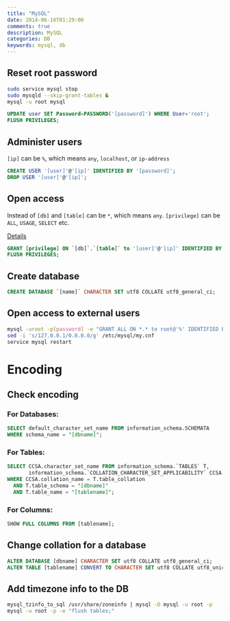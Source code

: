 ```yaml
---
title: "MySQL"
date: 2014-06-16T01:29:00
comments: true
description: MySQL
categories: DB
keywords: mysql, db
---
```


## Reset root password
```bash
sudo service mysql stop
sudo mysqld --skip-grant-tables &
mysql -u root mysql
```

```sql
UPDATE user SET Password=PASSWORD('[password]') WHERE User='root';
FLUSH PRIVILEGES;
```

## Administer users
`[ip]` can be `%`, which means `any`, `localhost`, or `ip-address`

```sql
CREATE USER '[user]'@'[ip]' IDENTIFIED BY '[password]';
DROP USER '[user]'@'[ip]';
```

## Open access
Instead of `[db]` and `[table]` can be `*`, which means `any`.
`[privilege]` can be `ALL`, `USAGE`, `SELECT` etc.

[Details](http://dev.mysql.com/doc/refman/5.1/en/grant.html#idm47213304336736)

```sql
GRANT [privilege] ON `[db]`.`[table]` to '[user]'@'[ip]' IDENTIFIED BY '[password]' WITH GRANT OPTION;
FLUSH PRIVILEGES;
```

## Create database
```sql
CREATE DATABASE `[name]` CHARACTER SET utf8 COLLATE utf8_general_ci;
```

## Open access to external users
```bash
mysql -uroot -p[password] -e "GRANT ALL ON *.* to root@'%' IDENTIFIED BY '[password]' WITH GRANT OPTION; FLUSH PRIVILEGES;"
sed -i 's/127.0.0.1/0.0.0.0/g' /etc/mysql/my.cnf
service mysql restart
```

# Encoding

## Check encoding

### For Databases:
```sql
SELECT default_character_set_name FROM information_schema.SCHEMATA
WHERE schema_name = "[dbname]";
```

### For Tables:
```sql
SELECT CCSA.character_set_name FROM information_schema.`TABLES` T,
       information_schema.`COLLATION_CHARACTER_SET_APPLICABILITY` CCSA
WHERE CCSA.collation_name = T.table_collation
  AND T.table_schema = "[dbname]"
  AND T.table_name = "[tablename]";
```

### For Columns:
```sql
SHOW FULL COLUMNS FROM [tablename];
```

## Change collation for a database
```sql
ALTER DATABASE [dbname] CHARACTER SET utf8 COLLATE utf8_general_ci;
ALTER TABLE [tablename] CONVERT TO CHARACTER SET utf8 COLLATE utf8_unicode_ci;
```

## Add timezone info to the DB
```bash
mysql_tzinfo_to_sql /usr/share/zoneinfo | mysql -D mysql -u root -p
mysql -u root -p -e "flush tables;"
```
